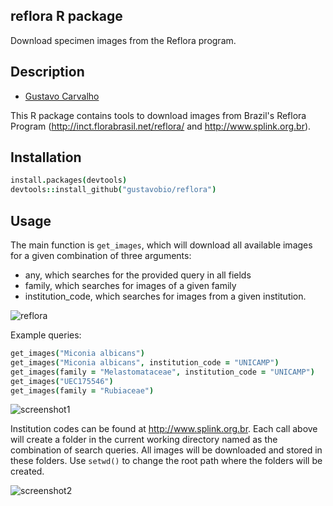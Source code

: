 ## reflora R package

Download specimen images from the Reflora program.

## Description

+ [Gustavo Carvalho](https://github.com/gustavobio)

This R package contains tools to download images from Brazil's Reflora Program (http://inct.florabrasil.net/reflora/ and http://www.splink.org.br).

## Installation

```coffee
install.packages(devtools)
devtools::install_github("gustavobio/reflora")
```

## Usage
The main function is `get_images`, which will download all available images for a given combination of three arguments:

 - any, which searches for the provided query in all fields
 - family, which searches for images of a given family
 - institution_code, which searches for images from a given institution.
 
 ![reflora](https://user-images.githubusercontent.com/30267/26937083-ce2319f6-4c46-11e7-94da-17b8a366536d.png)

Example queries: 

```coffee
get_images("Miconia albicans")
get_images("Miconia albicans", institution_code = "UNICAMP")
get_images(family = "Melastomataceae", institution_code = "UNICAMP")
get_images("UEC175546")
get_images(family = "Rubiaceae")
```

![screenshot1](https://user-images.githubusercontent.com/30267/26937199-226d5e4a-4c47-11e7-8419-a1fc9ae1d991.png)

Institution codes can be found at http://www.splink.org.br. Each call above will create a folder in the current working directory named as the combination of search queries. All images will be downloaded and stored in these folders. 
Use `setwd()` to change the root path where the folders will be created.

![screenshot2](https://user-images.githubusercontent.com/30267/26937361-8afab9f8-4c47-11e7-83ec-1283b41fe093.png)
